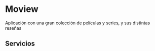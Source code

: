 # Moview
 Aplicación con una gran colección de películas y series, y sus distintas reseñas

## Servicios